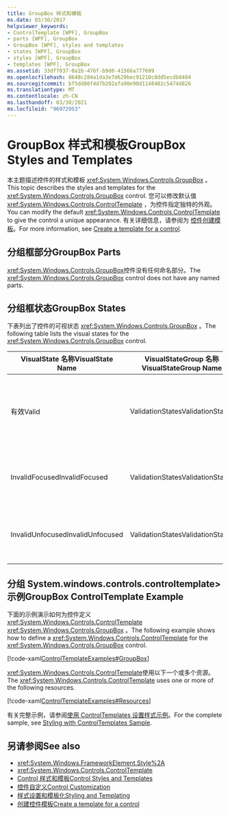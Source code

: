 ```yaml
---
title: GroupBox 样式和模板
ms.date: 03/30/2017
helpviewer_keywords:
- ControlTemplate [WPF], GroupBox
- parts [WPF], GroupBox
- GroupBox [WPF], styles and templates
- states [WPF], GroupBox
- styles [WPF], GroupBox
- templates [WPF], GroupBox
ms.assetid: 33df7037-0a1b-476f-b9d0-41566a777699
ms.openlocfilehash: 8648c284a1da3e7d629bec91210c8dd5ecdb8484
ms.sourcegitcommit: bf5dd80f4d7b202afa90e90d1148402c5474d826
ms.translationtype: MT
ms.contentlocale: zh-CN
ms.lasthandoff: 03/30/2021
ms.locfileid: "96972953"
---
```

# <a name="groupbox-styles-and-templates"></a><span data-ttu-id="c9f67-102">GroupBox 样式和模板</span><span class="sxs-lookup"><span data-stu-id="c9f67-102">GroupBox Styles and Templates</span></span>
<a name="introduction"></a> <span data-ttu-id="c9f67-103">本主题描述控件的样式和模板 <xref:System.Windows.Controls.GroupBox> 。</span><span class="sxs-lookup"><span data-stu-id="c9f67-103">This topic describes the styles and templates for the <xref:System.Windows.Controls.GroupBox> control.</span></span> <span data-ttu-id="c9f67-104">您可以修改默认值 <xref:System.Windows.Controls.ControlTemplate> ，为控件指定独特的外观。</span><span class="sxs-lookup"><span data-stu-id="c9f67-104">You can modify the default <xref:System.Windows.Controls.ControlTemplate> to give the control a unique appearance.</span></span> <span data-ttu-id="c9f67-105">有关详细信息，请参阅为 [控件创建模板](/dotnet/desktop-wpf/themes/how-to-create-apply-template)。</span><span class="sxs-lookup"><span data-stu-id="c9f67-105">For more information, see [Create a template for a control](/dotnet/desktop-wpf/themes/how-to-create-apply-template).</span></span>  
  
<a name="groupbox_parts"></a>
## <a name="groupbox-parts"></a><span data-ttu-id="c9f67-106">分组框部分</span><span class="sxs-lookup"><span data-stu-id="c9f67-106">GroupBox Parts</span></span>  
 <span data-ttu-id="c9f67-107"><xref:System.Windows.Controls.GroupBox>控件没有任何命名部分。</span><span class="sxs-lookup"><span data-stu-id="c9f67-107">The <xref:System.Windows.Controls.GroupBox> control does not have any named parts.</span></span>  
  
<a name="groupbox_states"></a>
## <a name="groupbox-states"></a><span data-ttu-id="c9f67-108">分组框状态</span><span class="sxs-lookup"><span data-stu-id="c9f67-108">GroupBox States</span></span>  
 <span data-ttu-id="c9f67-109">下表列出了控件的可视状态 <xref:System.Windows.Controls.GroupBox> 。</span><span class="sxs-lookup"><span data-stu-id="c9f67-109">The following table lists the visual states for the <xref:System.Windows.Controls.GroupBox> control.</span></span>  
  
|<span data-ttu-id="c9f67-110">VisualState 名称</span><span class="sxs-lookup"><span data-stu-id="c9f67-110">VisualState Name</span></span>|<span data-ttu-id="c9f67-111">VisualStateGroup 名称</span><span class="sxs-lookup"><span data-stu-id="c9f67-111">VisualStateGroup Name</span></span>|<span data-ttu-id="c9f67-112">描述</span><span class="sxs-lookup"><span data-stu-id="c9f67-112">Description</span></span>|  
|-|-|-|  
|<span data-ttu-id="c9f67-113">有效</span><span class="sxs-lookup"><span data-stu-id="c9f67-113">Valid</span></span>|<span data-ttu-id="c9f67-114">ValidationStates</span><span class="sxs-lookup"><span data-stu-id="c9f67-114">ValidationStates</span></span>|<span data-ttu-id="c9f67-115">控件使用 <xref:System.Windows.Controls.Validation> 类， <xref:System.Windows.Controls.Validation.HasError%2A?displayProperty=nameWithType> 附加属性为 `false` 。</span><span class="sxs-lookup"><span data-stu-id="c9f67-115">The control uses the <xref:System.Windows.Controls.Validation> class and the <xref:System.Windows.Controls.Validation.HasError%2A?displayProperty=nameWithType> attached property is `false`.</span></span>|  
|<span data-ttu-id="c9f67-116">InvalidFocused</span><span class="sxs-lookup"><span data-stu-id="c9f67-116">InvalidFocused</span></span>|<span data-ttu-id="c9f67-117">ValidationStates</span><span class="sxs-lookup"><span data-stu-id="c9f67-117">ValidationStates</span></span>|<span data-ttu-id="c9f67-118"><xref:System.Windows.Controls.Validation.HasError%2A?displayProperty=nameWithType>附加属性是 `true` 控件具有焦点。</span><span class="sxs-lookup"><span data-stu-id="c9f67-118">The <xref:System.Windows.Controls.Validation.HasError%2A?displayProperty=nameWithType> attached property is `true` has the control has focus.</span></span>|  
|<span data-ttu-id="c9f67-119">InvalidUnfocused</span><span class="sxs-lookup"><span data-stu-id="c9f67-119">InvalidUnfocused</span></span>|<span data-ttu-id="c9f67-120">ValidationStates</span><span class="sxs-lookup"><span data-stu-id="c9f67-120">ValidationStates</span></span>|<span data-ttu-id="c9f67-121"><xref:System.Windows.Controls.Validation.HasError%2A?displayProperty=nameWithType>附加属性是 `true` 控件没有焦点。</span><span class="sxs-lookup"><span data-stu-id="c9f67-121">The <xref:System.Windows.Controls.Validation.HasError%2A?displayProperty=nameWithType> attached property is `true` has the control does not have focus.</span></span>|  
  
<a name="groupbox_controltemplate_example"></a>
## <a name="groupbox-controltemplate-example"></a><span data-ttu-id="c9f67-122">分组 System.windows.controls.controltemplate> 示例</span><span class="sxs-lookup"><span data-stu-id="c9f67-122">GroupBox ControlTemplate Example</span></span>  
 <span data-ttu-id="c9f67-123">下面的示例演示如何为控件定义 <xref:System.Windows.Controls.ControlTemplate> <xref:System.Windows.Controls.GroupBox> 。</span><span class="sxs-lookup"><span data-stu-id="c9f67-123">The following example shows how to define a <xref:System.Windows.Controls.ControlTemplate> for the <xref:System.Windows.Controls.GroupBox> control.</span></span>  
  
 [!code-xaml[ControlTemplateExamples#GroupBox](~/samples/snippets/csharp/VS_Snippets_Wpf/ControlTemplateExamples/CS/resources/groupbox.xaml#groupbox)]  
  
 <span data-ttu-id="c9f67-124"><xref:System.Windows.Controls.ControlTemplate>使用以下一个或多个资源。</span><span class="sxs-lookup"><span data-stu-id="c9f67-124">The <xref:System.Windows.Controls.ControlTemplate> uses one or more of the following resources.</span></span>  
  
 [!code-xaml[ControlTemplateExamples#Resources](~/samples/snippets/csharp/VS_Snippets_Wpf/ControlTemplateExamples/CS/resources/shared.xaml#resources)]  
  
 <span data-ttu-id="c9f67-125">有关完整示例，请参阅[使用 ControlTemplates 设置样式示例](https://github.com/Microsoft/WPF-Samples/tree/master/Styles%20&%20Templates/IntroToStylingAndTemplating)。</span><span class="sxs-lookup"><span data-stu-id="c9f67-125">For the complete sample, see [Styling with ControlTemplates Sample](https://github.com/Microsoft/WPF-Samples/tree/master/Styles%20&%20Templates/IntroToStylingAndTemplating).</span></span>  
  
## <a name="see-also"></a><span data-ttu-id="c9f67-126">另请参阅</span><span class="sxs-lookup"><span data-stu-id="c9f67-126">See also</span></span>

- <xref:System.Windows.FrameworkElement.Style%2A>
- <xref:System.Windows.Controls.ControlTemplate>
- [<span data-ttu-id="c9f67-127">Control 样式和模板</span><span class="sxs-lookup"><span data-stu-id="c9f67-127">Control Styles and Templates</span></span>](control-styles-and-templates.md)
- [<span data-ttu-id="c9f67-128">控件自定义</span><span class="sxs-lookup"><span data-stu-id="c9f67-128">Control Customization</span></span>](control-customization.md)
- [<span data-ttu-id="c9f67-129">样式设置和模板化</span><span class="sxs-lookup"><span data-stu-id="c9f67-129">Styling and Templating</span></span>](/dotnet/desktop-wpf/fundamentals/styles-templates-overview)
- [<span data-ttu-id="c9f67-130">创建控件模板</span><span class="sxs-lookup"><span data-stu-id="c9f67-130">Create a template for a control</span></span>](/dotnet/desktop-wpf/themes/how-to-create-apply-template)
